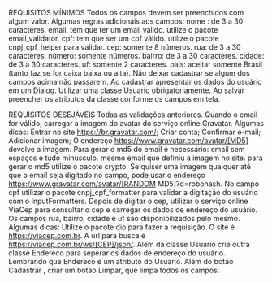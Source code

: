 
REQUISITOS MÍNIMOS
Todos os campos devem ser preenchidos com algum valor.
Algumas regras adicionais aos campos:
nome : de 3 a 30 caracteres.
email:  tem que ter um email válido.
utilize o pacote email_validator.
cpf: tem que ser um cpf válido.
utilize o pacote cnpj_cpf_helper para validar.
cep: somente 8 números.
rua: de 3 a 30 caracteres.
número: somente números.
bairro: de 3 a 30 caracteres.
cidade: de 3 a 30 caracteres.
uf: somente 2 caracteres.
país: aceitar somente Brasil (tanto faz se for caixa baixa ou alta).
Não deixar cadastrar se algum dos campos acima não passarem.
Ao cadastrar apresentar os dados do usuário em um Dialog.
Utilizar uma classe Usuario obrigatoriamente. Ao salvar preencher os atributos da classe conforme os campos em tela.

REQUISITOS DESEJÁVEIS
Todas as validações anteriores.
Quando o email for válido, carregar a imagem do avatar do serviço online Gravatar. Algumas dicas:
Entrar no site https://br.gravatar.com/;
Criar conta;
Confirmar e-mail;
Adicionar imagem;
O endereço https://www.gravatar.com/avatar/[MD5] devolve a imagem.
Para gerar o md5 do email é necessário:
email sem espaços e tudo minusculo.
mesmo email que definiu a imagem no site.
para gerar o md5 utilize o pacote crypto.
Se quiser uma imagem qualquer até que o email seja digitado no campo, pode usar o endereço https://www.gravatar.com/avatar/[RANDOM MD5]?d=robohash.
No campo cpf utilizar o pacote cnpj_cpf_formatter para validar a digitação do usuário com o InputFormatters.
Depois de digitar o cep, utilizar o serviço online ViaCep para consultar o cep e carregar os dados de endereço do usuário. Os campos rua, bairro, cidade e uf são disponibilizados pelo mesmo. Algumas dicas:
Utilize o pacote dio para fazer a requisição.
O site é https://viacep.com.br.
A url para busca é https://viacep.com.br/ws/[CEP]/json/. 
Além da classe Usuario crie outra classe Endereco para seperar os dados de endereço do usuário. Lembrando que Endereco é um atributo do Usuario.
Além do botão Cadastrar , criar um botão Limpar, que limpa todos os campos.